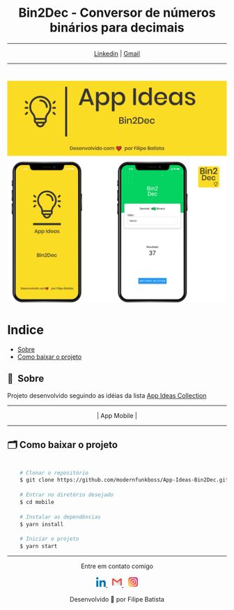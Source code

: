 
<h1 align="center"> 
     Bin2Dec - Conversor de números binários para decimais
</h1>
<hr/>

<p align="center">  
    <a href="https://www.linkedin.com/in/filipelbatista/" target="_blanc">Linkedin</a> | 
    <a href="mailto:filipe.x2016@gmail.com" target="_blanc">Gmail</a>
</p>

<hr/>

<h1>
    <img src="assets/banner.png">
</h1>

# Indice

- [Sobre](#-sobre)
- [Como baixar o projeto](#-como-baixar-o-projeto)

## 🔖&nbsp; Sobre

Projeto desenvolvido seguindo as idéias da lista <a target="_blank" href="https://github.com/florinpop17/app-ideas">App Ideas Collection</a>

---

<p align="center">  
    | App Mobile | 
</p>

---

## 🗂 Como baixar o projeto

```bash

    # Clonar o repositório
    $ git clone https://github.com/modernfunkboss/App-Ideas-Bin2Dec.git

    # Entrar no diretório desejado
    $ cd mobile

    # Instalar as dependências
    $ yarn install

    # Iniciar o projeto
    $ yarn start
```

---

<p align="center">  
    Entre em contato comigo
    <br />
    <br />
    <a href="https://www.linkedin.com/in/filipelbatista/">
        <img alt="LinkedIn" width="22px" src="./.github/052-linkedin.svg" />
    </a>
    &ensp;
    <a href="mailto:filipe.x2016@gmail.com">
        <img alt="Email" width="22px" src="./.github/gmail.svg" />
    </a>
    &ensp;
    <a href="https://instagram.com/filipegaucho22">
        <img alt="Instagram" width="22px" src="./.github/044-instagram.svg" />
    </a>
    <br />
    <br />
    Desenvolvido 💜 por Filipe Batista  
</p>

